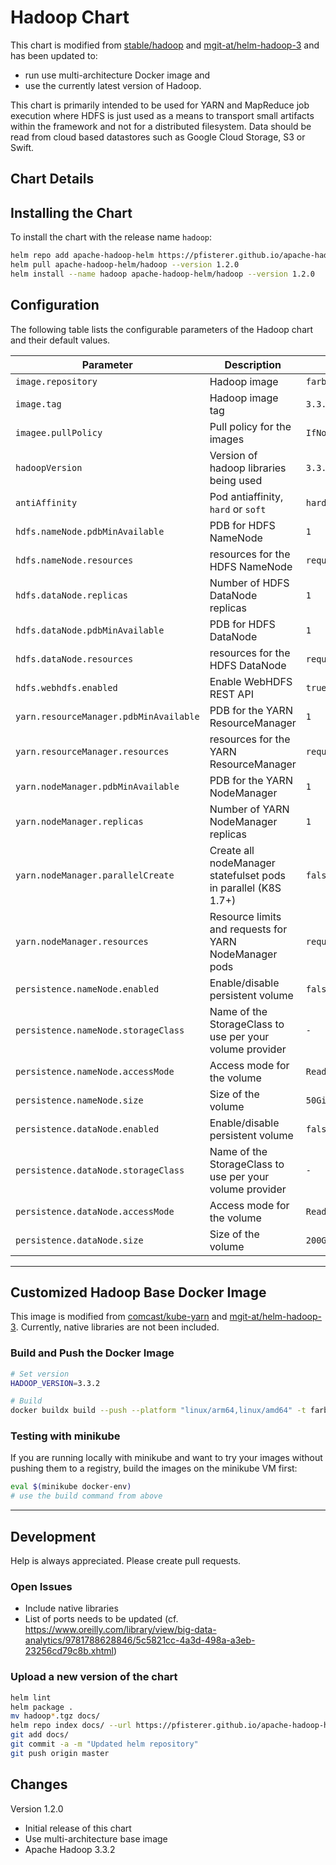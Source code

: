 # Hadoop Chart

This chart is modified from [stable/hadoop](https://github.com/helm/charts/tree/master/stable/hadoop) and [mgit-at/helm-hadoop-3](https://github.com/mgit-at/helm-hadoop-3) and has been updated to:

- run use multi-architecture Docker image and
- use the currently latest version of Hadoop.

This chart is primarily intended to be used for YARN and MapReduce job execution where HDFS is just used as a means to transport small artifacts within the framework and not for a distributed filesystem. Data should be read from cloud based datastores such as Google Cloud Storage, S3 or Swift.

## Chart Details

## Installing the Chart

To install the chart with the release name `hadoop`:

```bash
helm repo add apache-hadoop-helm https://pfisterer.github.io/apache-hadoop-helm/
helm pull apache-hadoop-helm/hadoop --version 1.2.0
helm install --name hadoop apache-hadoop-helm/hadoop --version 1.2.0
```

## Configuration

The following table lists the configurable parameters of the Hadoop chart and their default values.

| Parameter                              | Description                                                    | Default                                                           |
| -------------------------------------- | -------------------------------------------------------------- | ----------------------------------------------------------------- |
| `image.repository`                     | Hadoop image                                                   | `farberg/apache-hadoop`                                           |
| `image.tag`                            | Hadoop image tag                                               | `3.3.2`                                                           |
| `imagee.pullPolicy`                    | Pull policy for the images                                     | `IfNotPresent`                                                    |
| `hadoopVersion`                        | Version of hadoop libraries being used                         | `3.3.2`                                                           |
| `antiAffinity`                         | Pod antiaffinity, `hard` or `soft`                             | `hard`                                                            |
| `hdfs.nameNode.pdbMinAvailable`        | PDB for HDFS NameNode                                          | `1`                                                               |
| `hdfs.nameNode.resources`              | resources for the HDFS NameNode                                | `requests:memory=256Mi,cpu=10m,limits:memory=2048Mi,cpu=1000m`    |
| `hdfs.dataNode.replicas`               | Number of HDFS DataNode replicas                               | `1`                                                               |
| `hdfs.dataNode.pdbMinAvailable`        | PDB for HDFS DataNode                                          | `1`                                                               |
| `hdfs.dataNode.resources`              | resources for the HDFS DataNode                                | `requests:memory=256Mi,cpu=10m,limits:memory=2048Mi,cpu=1000m`    |
| `hdfs.webhdfs.enabled`                 | Enable WebHDFS REST API                                        | `true`                                                            |
| `yarn.resourceManager.pdbMinAvailable` | PDB for the YARN ResourceManager                               | `1`                                                               |
| `yarn.resourceManager.resources`       | resources for the YARN ResourceManager                         | `requests:memory=256Mi,cpu=10m,limits:memory=2048Mi,cpu=1000m`    |
| `yarn.nodeManager.pdbMinAvailable`     | PDB for the YARN NodeManager                                   | `1`                                                               |
| `yarn.nodeManager.replicas`            | Number of YARN NodeManager replicas                            | `1`                                                               |
| `yarn.nodeManager.parallelCreate`      | Create all nodeManager statefulset pods in parallel (K8S 1.7+) | `false`                                                           |
| `yarn.nodeManager.resources`           | Resource limits and requests for YARN NodeManager pods         | `requests:memory=2048Mi,cpu=1000m,limits:memory=2048Mi,cpu=1000m` |
| `persistence.nameNode.enabled`         | Enable/disable persistent volume                               | `false`                                                           |
| `persistence.nameNode.storageClass`    | Name of the StorageClass to use per your volume provider       | `-`                                                               |
| `persistence.nameNode.accessMode`      | Access mode for the volume                                     | `ReadWriteOnce`                                                   |
| `persistence.nameNode.size`            | Size of the volume                                             | `50Gi`                                                            |
| `persistence.dataNode.enabled`         | Enable/disable persistent volume                               | `false`                                                           |
| `persistence.dataNode.storageClass`    | Name of the StorageClass to use per your volume provider       | `-`                                                               |
| `persistence.dataNode.accessMode`      | Access mode for the volume                                     | `ReadWriteOnce`                                                   |
| `persistence.dataNode.size`            | Size of the volume                                             | `200Gi`                                                           |


---

## Customized Hadoop Base Docker Image

This image is modified from [comcast/kube-yarn](https://github.com/Comcast/kube-yarn/tree/add-hadoop-image-versions) and [mgit-at/helm-hadoop-3](https://github.com/mgit-at/helm-hadoop-3). Currently, native libraries are not been included.

### Build and Push the Docker Image

```bash
# Set version
HADOOP_VERSION=3.3.2

# Build
docker buildx build --push --platform "linux/arm64,linux/amd64" -t farberg/apache-hadoop:latest -t farberg/apache-hadoop:$HADOOP_VERSION .
```

### Testing with minikube

If you are running locally with minikube and want to try your images without pushing them to a registry, build the images on the minikube VM first:

```bash
eval $(minikube docker-env)
# use the build command from above
```

---

## Development

Help is always appreciated. Please create pull requests.

### Open Issues

- Include native libraries
- List of ports needs to be updated (cf. https://www.oreilly.com/library/view/big-data-analytics/9781788628846/5c5821cc-4a3d-498a-a3eb-23256cd79c8b.xhtml)

### Upload a new version of the chart

```bash
helm lint
helm package .
mv hadoop*.tgz docs/
helm repo index docs/ --url https://pfisterer.github.io/apache-hadoop-helm/
git add docs/
git commit -a -m "Updated helm repository"
git push origin master
```

## Changes

Version 1.2.0
- Initial release of this chart
- Use multi-architecture base image
- Apache Hadoop 3.3.2
